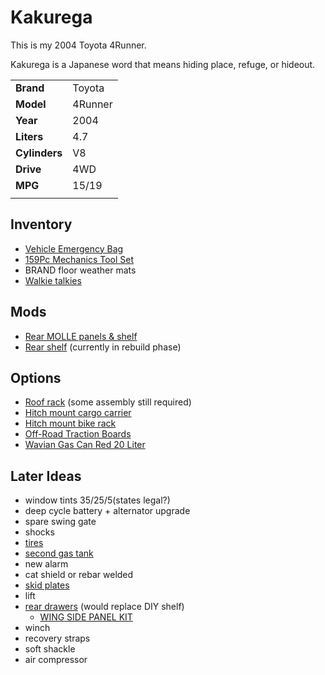 # Kakurega

This is my 2004 Toyota 4Runner.

Kakurega is a Japanese word that means hiding place, refuge, or hideout.

|||
|-|-|
|**Brand**|Toyota|
|**Model**|4Runner|
|**Year**|2004|
|**Liters**|4.7|
|**Cylinders**|V8|
|**Drive**|4WD|
|**MPG**|15/19|
|||

## Inventory

- [Vehicle Emergency Bag](vehicle_emergency_bag.md)
- [159Pc Mechanics Tool Set](https://www.craftsman.com/products/cmmt12125?gad_source=1&gbraid=0AAAAADBCOOjQBgffzJ7HICy4I_G0zcS3-&gclid=EAIaIQobChMI3uvY99iyigMVyiCtBh3DEinsEAAYASAAEgKbRPD_BwE)
- BRAND floor weather mats
- [Walkie talkies](https://www.retevis.com/rb48-waterproof-heavy-duty-walkie-talkies-us?gad_source=1&gbraid=0AAAAAoMttiwXhtlykb_VTfuevc_9DZAlt&gclid=EAIaIQobChMIu63tudyyigMVOA2tBh3GdQGyEAAYASAAEgIqRPD_BwE)

## Mods

- [Rear MOLLE panels & shelf](molle_panels.md)
- [Rear shelf](shelf.md) (currently in rebuild phase)

## Options

- [Roof rack](roof_rack.md) (some assembly still required)
- [Hitch mount cargo carrier](hitch_cargo_rack.md)
- [Hitch mount bike rack](hitch_bike_rack.md)
- [Off-Road Traction Boards](recovery.md)
- [Wavian Gas Can Red 20 Liter](https://wavianusa.com/wavian-gas-can-red-20-liter.html?cgid=wavian-fuel-cans)

## Later Ideas

- window tints 35/25/5(states legal?)
- deep cycle battery + alternator upgrade
- spare swing gate
- shocks
- [tires](https://www.bfgoodrichtires.com/auto/tires/all-terrain-t-a-ko3)
- [second gas tank](https://exitoffroad.com/product/lexus-gx470-4th-gen-4runner-long-range-auxiliary-fuel-tank-24gal/?_gl=1*z8bdkw*_up*MQ..&gclid=EAIaIQobChMIuJzW17rDiQMVdklHAR01uS5AEAQYBSABEgLz-fD_BwE&gbraid=0AAAAABILP0fGKN0VDYUNqOBil6LWmF4uj)
- new alarm
- cat shield or rebar welded
- [skid plates](https://exitoffroad.com/product-category/toyota/4runner/4runner-4th-gen/skid-plates-sliders-4th-gen-4runner/?_gl=1*ip34ay*_up*MQ..&gclid=EAIaIQobChMIuJzW17rDiQMVdklHAR01uS5AEAQYBSABEgLz-fD_BwE&gbraid=0AAAAABILP0fGKN0VDYUNqOBil6LWmF4uj)
- lift
- [rear drawers](https://exitoffroad.com/product/dobinsons-drawers-for-4th-gen-4runner-2003-2009/?_gl=1*1bwb0dw*_up*MQ..&gclid=EAIaIQobChMIuJzW17rDiQMVdklHAR01uS5AEAQYBSABEgLz-fD_BwE&gbraid=0AAAAABILP0fGKN0VDYUNqOBil6LWmF4uj) (would replace DIY shelf)
  - [WING SIDE PANEL KIT](https://exitoffroad.com/product/dobinsons-dw59-036k-wing-side-panel-kit-for-4th-gen-4runner/?_gl=1*1bwb0dw*_up*MQ..&gclid=EAIaIQobChMIuJzW17rDiQMVdklHAR01uS5AEAQYBSABEgLz-fD_BwE&gbraid=0AAAAABILP0fGKN0VDYUNqOBil6LWmF4uj)
- winch
- recovery straps
- soft shackle
- air compressor
